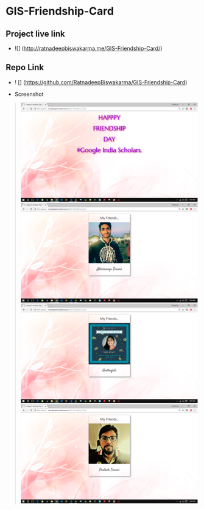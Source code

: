 # GIS-Friendship-Card

## Project live link
- ![] (http://ratnadeepbiswakarma.me/GIS-Friendship-Card/)
## Repo Link
- ! [] (https://github.com/RatnadeepBiswakarma/GIS-Friendship-Card)
* Screenshot
> ![Screenshot](https://github.com/RatnadeepBiswakarma/GIS-Friendship-Card/blob/master/img/Screenshot/Screenshot1.png)
> ![Screenshot](https://github.com/RatnadeepBiswakarma/GIS-Friendship-Card/blob/master/img/Screenshot/Screenshot2.png)
> ![Screenshot](https://github.com/RatnadeepBiswakarma/GIS-Friendship-Card/blob/master/img/Screenshot/Screenshot3.png)
> ![Screenshot](https://github.com/RatnadeepBiswakarma/GIS-Friendship-Card/blob/master/img/Screenshot/Screenshot4.png)